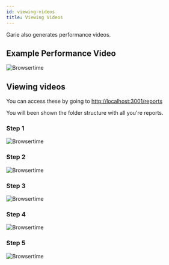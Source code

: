 ```yaml
---
id: viewing-videos
title: Viewing Videos
---
```


Garie also generates performance videos.

## Example Performance Video

![Browsertime](/img/docs/browsertime/video.gif "Browser time - video")

## Viewing videos

You can access these by going to [http://localhost:3001/reports](http://localhost:3001/reports)

You will been shown the folder structure with all you're reports.

### Step 1

![Browsertime](/img/docs/browsertime/first-view.png "Browser time - first view")

### Step 2

![Browsertime](/img/docs/browsertime/second-view.png "Browser time - second view")

### Step 3

![Browsertime](/img/docs/browsertime/third-view.png "Browser time - third view")

### Step 4

![Browsertime](/img/docs/browsertime/fourth-view.png "Browser time - fourth view")

### Step 5

![Browsertime](/img/docs/browsertime/fifth-view.png "Browser time - fifth view")
